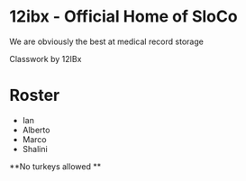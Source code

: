 # 12ibx - Official Home of SloCo
We are obviously the best at medical record storage


Classwork by 12IBx 



# Roster
- Ian
- Alberto
- Marco
- Shalini

**No turkeys allowed **

